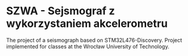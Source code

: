 # SZWA - Sejsmograf z wykorzystaniem akcelerometru
The project of a seismograph based on STM32L476-Discovery. Project implemented for classes at the Wrocław University of Technology.
